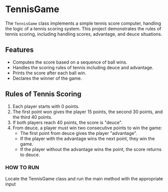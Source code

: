 # TennisGame

The `TennisGame` class implements a simple tennis score computer, handling the logic of a tennis scoring system. This project demonstrates the rules of tennis scoring, including handling scores, advantage, and deuce situations.

## Features

- Computes the score based on a sequence of ball wins.
- Handles the scoring rules of tennis including deuce and advantage.
- Prints the score after each ball win.
- Declares the winner of the game.

## Rules of Tennis Scoring

1. Each player starts with 0 points.
2. The first point won gives the player 15 points, the second 30 points, and the third 40 points.
3. If both players reach 40 points, the score is "deuce".
4. From deuce, a player must win two consecutive points to win the game:
   - The first point from deuce gives the player "advantage".
   - If the player with the advantage wins the next point, they win the game.
   - If the player without the advantage wins the point, the score returns to deuce.

### HOW TO RUN

Locate the TennisGame class and run the main method with the appropriate input

